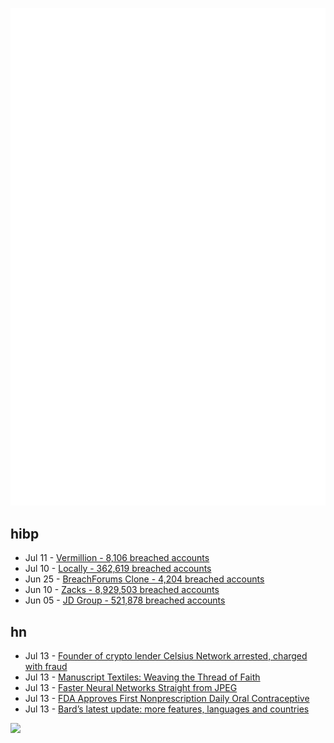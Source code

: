 ![Metrics](https://raw.githubusercontent.com/phixion/phixion/master/metrics.svg)

## hibp

<!--
for https://github.com/phixion/phixion/blob/main/.github/workflows/feeds.yml
-->
<!--START_SECTION:haveibeenpwnd-->
- Jul 11 - [Vermillion - 8,106 breached accounts](https://haveibeenpwned.com/PwnedWebsites#Vermillion)
- Jul 10 - [Locally - 362,619 breached accounts](https://haveibeenpwned.com/PwnedWebsites#Locally)
- Jun 25 - [BreachForums Clone - 4,204 breached accounts](https://haveibeenpwned.com/PwnedWebsites#BreachForumsClone)
- Jun 10 - [Zacks - 8,929,503 breached accounts](https://haveibeenpwned.com/PwnedWebsites#Zacks)
- Jun 05 - [JD Group - 521,878 breached accounts](https://haveibeenpwned.com/PwnedWebsites#JDGroup)
<!--END_SECTION:haveibeenpwnd-->

## hn

<!--
for https://github.com/phixion/phixion/blob/main/.github/workflows/feeds.yml
-->
<!--START_SECTION:hn-->
- Jul 13 - [Founder of crypto lender Celsius Network arrested, charged with fraud](https://www.reuters.com/markets/us-sec-sues-celsius-network-its-founder-2023-07-13/)
- Jul 13 - [Manuscript Textiles: Weaving the Thread of Faith](https://blogs.bl.uk/asian-and-african/2023/07/manuscript-textiles-weaving-the-thread-of-faith.html)
- Jul 13 - [Faster Neural Networks Straight from JPEG](https://www.uber.com/blog/neural-networks-jpeg/)
- Jul 13 - [FDA Approves First Nonprescription Daily Oral Contraceptive](https://www.fda.gov/news-events/press-announcements/fda-approves-first-nonprescription-daily-oral-contraceptive)
- Jul 13 - [Bard’s latest update: more features, languages and countries](https://blog.google/products/bard/google-bard-new-features-update-july-2023/)
<!--END_SECTION:hn-->

<!--
for https://yhype.me
-->
![](https://hit.yhype.me/github/profile?user_id=13013670)
